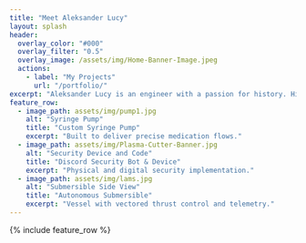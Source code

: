 ```yaml
---
title: "Meet Aleksander Lucy"
layout: splash
header:
  overlay_color: "#000"
  overlay_filter: "0.5"
  overlay_image: /assets/img/Home-Banner-Image.jpeg
  actions:
    - label: "My Projects"
      url: "/portfolio/"
excerpt: "Aleksander Lucy is an engineer with a passion for history. His area of expertise is mechanical engineering, with an emphasis in digital fabrication and a liberal arts skillset."
feature_row:
  - image_path: assets/img/pump1.jpg
    alt: "Syringe Pump"
    title: "Custom Syringe Pump"
    excerpt: "Built to deliver precise medication flows."
  - image_path: assets/img/Plasma-Cutter-Banner.jpg
    alt: "Security Device and Code"
    title: "Discord Security Bot & Device"
    excerpt: "Physical and digital security implementation."
  - image_path: assets/img/lams.jpg
    alt: "Submersible Side View"
    title: "Autonomous Submersible"
    excerpt: "Vessel with vectored thrust control and telemetry."
---
```


{% include feature_row %}

